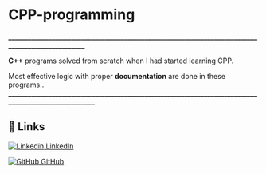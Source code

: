 # CPP-programming
**__________________________________________________________________________________________________**

**C++** programs solved from scratch when I had started learning CPP.

Most effective logic with proper **documentation** are done in these programs..
**_____________________________________________________________________________________________________**

## 🔗 Links
[![Linkedin](https://i.stack.imgur.com/gVE0j.png) LinkedIn](https://www.linkedin.com/in/nikhil-soni-435b13217/)

[![GitHub](https://i.stack.imgur.com/tskMh.png) GitHub](https://github.com/salvador001)


